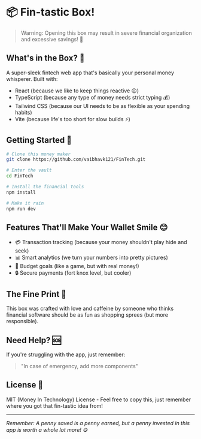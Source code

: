 # 📦 Fin-tastic Box! 

> Warning: Opening this box may result in severe financial organization and excessive savings! 🎯

## What's in the Box? 🎁

A super-sleek fintech web app that's basically your personal money whisperer. Built with:
- React (because we like to keep things reactive 😉)
- TypeScript (because any type of money needs strict typing 💰)
- Tailwind CSS (because our UI needs to be as flexible as your spending habits)
- Vite (because life's too short for slow builds ⚡)

## Getting Started 🚀

```bash
# Clone this money maker
git clone https://github.com/vaibhavk121/FinTech.git

# Enter the vault
cd FinTech

# Install the financial tools
npm install

# Make it rain
npm run dev
```

## Features That'll Make Your Wallet Smile 😊

- 💳 Transaction tracking (because your money shouldn't play hide and seek)
- 📊 Smart analytics (we turn your numbers into pretty pictures)
- 🎯 Budget goals (like a game, but with real money!)
- 🔒 Secure payments (fort knox level, but cooler)

## The Fine Print 📝

This box was crafted with love and caffeine by someone who thinks financial software should be as fun as shopping sprees (but more responsible).

## Need Help? 🆘

If you're struggling with the app, just remember:
> "In case of emergency, add more components" 

## License 📜

MIT (Money In Technology) License - Feel free to copy this, just remember where you got that fin-tastic idea from! 

---

*Remember: A penny saved is a penny earned, but a penny invested in this app is worth a whole lot more!* 🪙